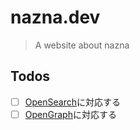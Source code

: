 # nazna.dev

> A website about nazna

## Todos

- [ ] [OpenSearch](https://developer.mozilla.org/ja/docs/Web/OpenSearch)に対応する
- [ ] [OpenGraph](https://ogp.me/)に対応する
